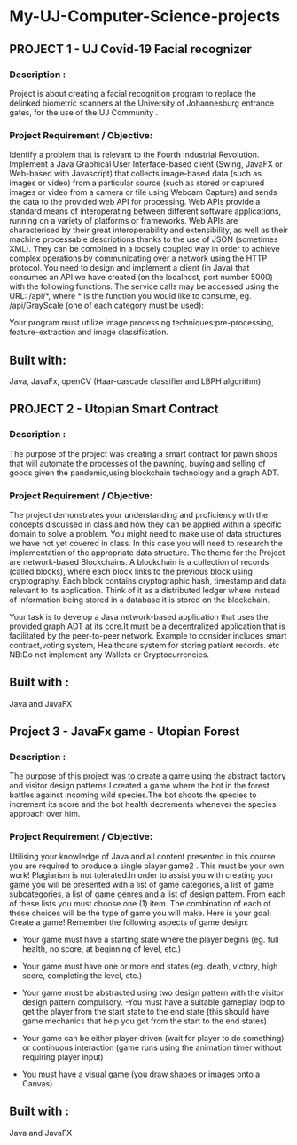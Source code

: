 # My-UJ-Computer-Science-projects

## PROJECT 1 - UJ Covid-19 Facial recognizer 

### Description :

Project is about creating a facial recognition program to replace the delinked biometric scanners at the University of Johannesburg entrance gates, for the use of the UJ Community . 

### Project Requirement / Objective:

Identify a problem that is relevant to the Fourth Industrial Revolution. Implement a Java
Graphical User Interface-based client (Swing, JavaFX or Web-based with Javascript) that
collects image-based data (such as images or video) from a particular source (such as stored
or captured images or video from a camera or file using Webcam Capture) and sends the data
to the provided web API for processing. 
Web APIs provide a standard means of interoperating
between different software applications, running on a variety of platforms or frameworks. Web
APIs are characterised by their great interoperability and extensibility, as well as their machine 
processable descriptions thanks to the use of JSON (sometimes XML).
They can be combined
in a loosely coupled way in order to achieve complex operations by communicating over a
network using the HTTP protocol. You need to design and implement a client (in Java) that
consumes an API we have created (on the localhost, port number 5000) with the following
functions.
The service calls may be accessed using the URL: /api/*, where * is the function
you would like to consume, eg. /api/GrayScale (one of each category must be used):

Your program must utilize image processing techniques:pre-processing, feature-extraction and image classification. 

## Built with:

Java, JavaFx, openCV (Haar-cascade classifier and LBPH algorithm) 

## PROJECT 2 - Utopian Smart Contract 

### Description :

The purpose of the project was creating a smart contract for pawn shops that will automate the processes of the pawning, buying and selling of goods given the pandemic,using blockchain technology and a graph ADT. 

### Project Requirement / Objective:

The project demonstrates your understanding and proficiency with the concepts discussed
in class and how they can be applied within a specific domain to solve a problem. You might
need to make use of data structures we have not yet covered in class. In this case you will
need to research the implementation of the appropriate data structure.
The theme for the Project are network-based Blockchains. A blockchain is a collection of
records (called blocks), where each block links to the previous block using cryptography. Each
block contains cryptographic hash, timestamp and data relevant to its application. Think of
it as a distributed ledger where instead of information being stored in a database it is stored
on the blockchain. 

Your task is to develop a Java network-based application that uses the provided graph ADT at its core.It must be a decentralized application that is facilitated by the peer-to-peer network. 
Example to consider includes smart contract,voting system, Healthcare system for storing patient records. etc
NB:Do not implement any Wallets or Cryptocurrencies. 

## Built with :
Java and JavaFX 


## Project 3 - JavaFx game - Utopian Forest

### Description :

The purpose of this project was to create a game using the abstract factory and visitor design patterns.I created a game where the bot in the forest battles against incoming wild species.The bot shoots the species to increment its score and the bot health decrements whenever the species approach over him. 

### Project Requirement / Objective:

Utilising your knowledge of Java and all content presented in this course you are required to pro­duce a single player game2 . This must be your own work! Plagiarism is not tolerated.In order to assist you with creating your game you will be presented with a list of game categories, a list of game subcategories, a list of game genres and a list of design pattern. From each of these lists you must choose one (1) item. The combination of each of these choices will be the type of game you will make.
Here is your goal: Create a game!
Remember the following aspects of game design:
- Your game must have a starting state where the player begins (eg. full health, no score,
at beginning of level, etc.)
- Your game must have one or more end states (eg. death, victory, high score, completing
the level, etc.)
- Your game must be abstracted using two design pattern with the visitor design pattern compulsory. 
-You must have a suitable gameplay loop to get the player from the start state to the end
state (this should have game mechanics that help you get from the start to the end states)

- Your game can be either player‐driven (wait for player to do something) or continuous
interaction (game runs using the animation timer without requiring player input)
- You must have a visual game (you draw shapes or images onto a Canvas)

## Built with :
Java and JavaFX 
